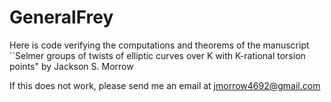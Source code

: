 # GeneralFrey
Here is code verifying the computations and theorems of the manuscript ``Selmer groups of twists of elliptic curves over K with K-rational torsion points" by Jackson S. Morrow

If this does not work, please send me an email at jmorrow4692@gmail.com
